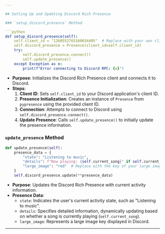 ```yaml
---

## Setting Up and Updating Discord Rich Presence

### `setup_discord_presence` Method

```python
def setup_discord_presence(self):
    self.client_id = "1260552765160034405"  # Replace with your own client ID
    self.discord_presence = Presence(client_id=self.client_id)
    try:
        self.discord_presence.connect()
        self.update_presence()
    except Exception as e:
        print(f"Error connecting to Discord RPC: {e}")
```

- **Purpose**: Initializes the Discord Rich Presence client and connects it to Discord.
- **Steps**:
  1. **Client ID**: Sets `self.client_id` to your Discord application's client ID.
  2. **Presence Initialization**: Creates an instance of `Presence` from `pypresence` using the provided client ID.
  3. **Connection**: Attempts to connect to Discord using `self.discord_presence.connect()`.
  4. **Update Presence**: Calls `self.update_presence()` to initially update the presence information.

### `update_presence` Method

```python
def update_presence(self):
    presence_data = {
        "state": "Listening to music",
        "details": f"Now playing: {self.current_song}" if self.current_song else "Browsing songs",
        "large_image": "red"  # Replace with the key of your large image
    }
    self.discord_presence.update(**presence_data)
```

- **Purpose**: Updates the Discord Rich Presence with current activity information.
- **Presence Data**:
  - `state`: Indicates the user's current activity state, such as "Listening to music".
  - `details`: Specifies detailed information, dynamically updating based on whether a song is currently playing (`self.current_song`).
  - `large_image`: Represents a large image key displayed in Discord.

---
```

